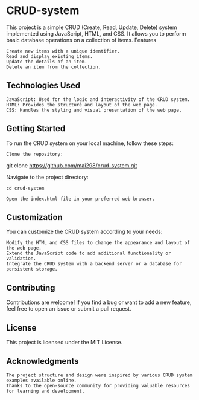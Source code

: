 # CRUD-system


This project is a simple CRUD (Create, Read, Update, Delete) system implemented using JavaScript, HTML, and CSS. It allows you to perform basic database operations on a collection of items.
Features

    Create new items with a unique identifier.
    Read and display existing items.
    Update the details of an item.
    Delete an item from the collection.

## Technologies Used

    JavaScript: Used for the logic and interactivity of the CRUD system.
    HTML: Provides the structure and layout of the web page.
    CSS: Handles the styling and visual presentation of the web page.

## Getting Started

To run the CRUD system on your local machine, follow these steps:

    Clone the repository:

git clone https://github.com/mai298/crud-system.git

Navigate to the project directory:

    cd crud-system

    Open the index.html file in your preferred web browser.


## Customization

You can customize the CRUD system according to your needs:

    Modify the HTML and CSS files to change the appearance and layout of the web page.
    Extend the JavaScript code to add additional functionality or validation.
    Integrate the CRUD system with a backend server or a database for persistent storage.

## Contributing

Contributions are welcome! If you find a bug or want to add a new feature, feel free to open an issue or submit a pull request.

## License

This project is licensed under the MIT License.
## Acknowledgments

    The project structure and design were inspired by various CRUD system examples available online.
    Thanks to the open-source community for providing valuable resources for learning and development.
